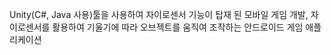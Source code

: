 Unity(C#, Java 사용)툴을 사용하여 자이로센서 기능이 탑재 된 모바일 게임 개발, 
자이로센서를 활용하여 기울기에 따라 오브젝트를 움직여 조작하는 안드로이드 게임 애플리케이션
